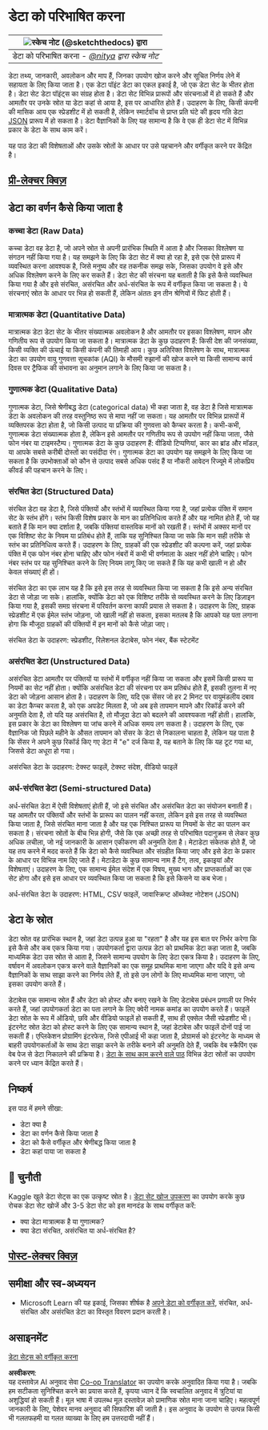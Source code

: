 <!--
CO_OP_TRANSLATOR_METADATA:
{
  "original_hash": "356d12cffc3125db133a2d27b827a745",
  "translation_date": "2025-08-24T21:34:48+00:00",
  "source_file": "1-Introduction/03-defining-data/README.md",
  "language_code": "hi"
}
-->
# डेटा को परिभाषित करना

|![ स्केच नोट [(@sketchthedocs)](https://sketchthedocs.dev) द्वारा ](../../sketchnotes/03-DefiningData.png)|
|:---:|
|डेटा को परिभाषित करना - _[@nitya](https://twitter.com/nitya) द्वारा स्केच नोट_ |

डेटा तथ्य, जानकारी, अवलोकन और माप हैं, जिनका उपयोग खोज करने और सूचित निर्णय लेने में सहायता के लिए किया जाता है। एक डेटा पॉइंट डेटा का एकल इकाई है, जो एक डेटा सेट के भीतर होता है। डेटा सेट डेटा पॉइंट्स का संग्रह होता है। डेटा सेट विभिन्न प्रारूपों और संरचनाओं में हो सकते हैं और आमतौर पर उनके स्रोत या डेटा कहां से आया है, इस पर आधारित होते हैं। उदाहरण के लिए, किसी कंपनी की मासिक आय एक स्प्रेडशीट में हो सकती है, लेकिन स्मार्टवॉच से प्राप्त प्रति घंटे की हृदय गति डेटा [JSON](https://stackoverflow.com/a/383699) प्रारूप में हो सकता है। डेटा वैज्ञानिकों के लिए यह सामान्य है कि वे एक ही डेटा सेट में विभिन्न प्रकार के डेटा के साथ काम करें। 

यह पाठ डेटा की विशेषताओं और उसके स्रोतों के आधार पर उसे पहचानने और वर्गीकृत करने पर केंद्रित है।

## [प्री-लेक्चर क्विज़](https://purple-hill-04aebfb03.1.azurestaticapps.net/quiz/4)

## डेटा का वर्णन कैसे किया जाता है

### कच्चा डेटा (Raw Data)
कच्चा डेटा वह डेटा है, जो अपने स्रोत से अपनी प्रारंभिक स्थिति में आता है और जिसका विश्लेषण या संगठन नहीं किया गया है। यह समझने के लिए कि डेटा सेट में क्या हो रहा है, इसे एक ऐसे प्रारूप में व्यवस्थित करना आवश्यक है, जिसे मनुष्य और वह तकनीक समझ सके, जिसका उपयोग वे इसे और अधिक विश्लेषण करने के लिए कर सकते हैं। डेटा सेट की संरचना यह बताती है कि इसे कैसे व्यवस्थित किया गया है और इसे संरचित, असंरचित और अर्ध-संरचित के रूप में वर्गीकृत किया जा सकता है। ये संरचनाएं स्रोत के आधार पर भिन्न हो सकती हैं, लेकिन अंततः इन तीन श्रेणियों में फिट होती हैं। 

### मात्रात्मक डेटा (Quantitative Data)
मात्रात्मक डेटा डेटा सेट के भीतर संख्यात्मक अवलोकन है और आमतौर पर इसका विश्लेषण, मापन और गणितीय रूप से उपयोग किया जा सकता है। मात्रात्मक डेटा के कुछ उदाहरण हैं: किसी देश की जनसंख्या, किसी व्यक्ति की ऊंचाई या किसी कंपनी की तिमाही आय। कुछ अतिरिक्त विश्लेषण के साथ, मात्रात्मक डेटा का उपयोग वायु गुणवत्ता सूचकांक (AQI) के मौसमी रुझानों की खोज करने या किसी सामान्य कार्य दिवस पर ट्रैफिक की संभावना का अनुमान लगाने के लिए किया जा सकता है।

### गुणात्मक डेटा (Qualitative Data)
गुणात्मक डेटा, जिसे श्रेणीबद्ध डेटा (categorical data) भी कहा जाता है, वह डेटा है जिसे मात्रात्मक डेटा के अवलोकन की तरह वस्तुनिष्ठ रूप से मापा नहीं जा सकता। यह आमतौर पर विभिन्न प्रारूपों में व्यक्तिपरक डेटा होता है, जो किसी उत्पाद या प्रक्रिया की गुणवत्ता को कैप्चर करता है। कभी-कभी, गुणात्मक डेटा संख्यात्मक होता है, लेकिन इसे आमतौर पर गणितीय रूप से उपयोग नहीं किया जाता, जैसे फोन नंबर या टाइमस्टैम्प। गुणात्मक डेटा के कुछ उदाहरण हैं: वीडियो टिप्पणियां, कार का ब्रांड और मॉडल, या आपके सबसे करीबी दोस्तों का पसंदीदा रंग। गुणात्मक डेटा का उपयोग यह समझने के लिए किया जा सकता है कि उपभोक्ताओं को कौन से उत्पाद सबसे अधिक पसंद हैं या नौकरी आवेदन रिज्यूमे में लोकप्रिय कीवर्ड की पहचान करने के लिए।

### संरचित डेटा (Structured Data)
संरचित डेटा वह डेटा है, जिसे पंक्तियों और स्तंभों में व्यवस्थित किया गया है, जहां प्रत्येक पंक्ति में समान सेट के स्तंभ होंगे। स्तंभ किसी विशेष प्रकार के मान का प्रतिनिधित्व करते हैं और यह नामित होते हैं, जो यह बताते हैं कि मान क्या दर्शाता है, जबकि पंक्तियां वास्तविक मानों को रखती हैं। स्तंभों में अक्सर मानों पर एक विशिष्ट सेट के नियम या प्रतिबंध होते हैं, ताकि यह सुनिश्चित किया जा सके कि मान सही तरीके से स्तंभ का प्रतिनिधित्व करते हैं। उदाहरण के लिए, ग्राहकों की एक स्प्रेडशीट की कल्पना करें, जहां प्रत्येक पंक्ति में एक फोन नंबर होना चाहिए और फोन नंबरों में कभी भी वर्णमाला के अक्षर नहीं होने चाहिए। फोन नंबर स्तंभ पर यह सुनिश्चित करने के लिए नियम लागू किए जा सकते हैं कि यह कभी खाली न हो और केवल संख्याएं ही हों। 

संरचित डेटा का एक लाभ यह है कि इसे इस तरह से व्यवस्थित किया जा सकता है कि इसे अन्य संरचित डेटा से जोड़ा जा सके। हालांकि, क्योंकि डेटा को एक विशिष्ट तरीके से व्यवस्थित करने के लिए डिज़ाइन किया गया है, इसकी समग्र संरचना में परिवर्तन करना काफी प्रयास ले सकता है। उदाहरण के लिए, ग्राहक स्प्रेडशीट में एक ईमेल स्तंभ जोड़ना, जो खाली नहीं हो सकता, इसका मतलब है कि आपको यह पता लगाना होगा कि मौजूदा ग्राहकों की पंक्तियों में इन मानों को कैसे जोड़ा जाए। 

संरचित डेटा के उदाहरण: स्प्रेडशीट, रिलेशनल डेटाबेस, फोन नंबर, बैंक स्टेटमेंट

### असंरचित डेटा (Unstructured Data)
असंरचित डेटा आमतौर पर पंक्तियों या स्तंभों में वर्गीकृत नहीं किया जा सकता और इसमें किसी प्रारूप या नियमों का सेट नहीं होता। क्योंकि असंरचित डेटा की संरचना पर कम प्रतिबंध होते हैं, इसकी तुलना में नए डेटा को जोड़ना आसान होता है। उदाहरण के लिए, यदि एक सेंसर जो हर 2 मिनट पर वायुमंडलीय दबाव का डेटा कैप्चर करता है, को एक अपडेट मिलता है, जो अब इसे तापमान मापने और रिकॉर्ड करने की अनुमति देता है, तो यदि यह असंरचित है, तो मौजूदा डेटा को बदलने की आवश्यकता नहीं होती। हालांकि, इस प्रकार के डेटा का विश्लेषण या जांच करने में अधिक समय लग सकता है। उदाहरण के लिए, एक वैज्ञानिक जो पिछले महीने के औसत तापमान को सेंसर के डेटा से निकालना चाहता है, लेकिन यह पाता है कि सेंसर ने अपने कुछ रिकॉर्ड किए गए डेटा में "e" दर्ज किया है, यह बताने के लिए कि यह टूट गया था, जिससे डेटा अधूरा हो गया। 

असंरचित डेटा के उदाहरण: टेक्स्ट फाइलें, टेक्स्ट संदेश, वीडियो फाइलें

### अर्ध-संरचित डेटा (Semi-structured Data)
अर्ध-संरचित डेटा में ऐसी विशेषताएं होती हैं, जो इसे संरचित और असंरचित डेटा का संयोजन बनाती हैं। यह आमतौर पर पंक्तियों और स्तंभों के प्रारूप का पालन नहीं करता, लेकिन इसे इस तरह से व्यवस्थित किया जाता है, जिसे संरचित माना जाता है और यह एक निश्चित प्रारूप या नियमों के सेट का पालन कर सकता है। संरचना स्रोतों के बीच भिन्न होगी, जैसे कि एक अच्छी तरह से परिभाषित पदानुक्रम से लेकर कुछ अधिक लचीला, जो नई जानकारी के आसान एकीकरण की अनुमति देता है। मेटाडेटा संकेतक होते हैं, जो यह तय करने में मदद करते हैं कि डेटा को कैसे व्यवस्थित और संग्रहीत किया जाए और इसे डेटा के प्रकार के आधार पर विभिन्न नाम दिए जाते हैं। मेटाडेटा के कुछ सामान्य नाम हैं टैग, तत्व, इकाइयां और विशेषताएं। उदाहरण के लिए, एक सामान्य ईमेल संदेश में एक विषय, मुख्य भाग और प्राप्तकर्ताओं का एक सेट होगा और इसे इस आधार पर व्यवस्थित किया जा सकता है कि इसे किसने या कब भेजा। 

अर्ध-संरचित डेटा के उदाहरण: HTML, CSV फाइलें, जावास्क्रिप्ट ऑब्जेक्ट नोटेशन (JSON)

## डेटा के स्रोत

डेटा स्रोत वह प्रारंभिक स्थान है, जहां डेटा उत्पन्न हुआ या "रहता" है और यह इस बात पर निर्भर करेगा कि इसे कैसे और कब एकत्र किया गया। उपयोगकर्ता द्वारा उत्पन्न डेटा को प्राथमिक डेटा कहा जाता है, जबकि माध्यमिक डेटा उस स्रोत से आता है, जिसने सामान्य उपयोग के लिए डेटा एकत्र किया है। उदाहरण के लिए, वर्षावन में अवलोकन एकत्र करने वाले वैज्ञानिकों का एक समूह प्राथमिक माना जाएगा और यदि वे इसे अन्य वैज्ञानिकों के साथ साझा करने का निर्णय लेते हैं, तो इसे उन लोगों के लिए माध्यमिक माना जाएगा, जो इसका उपयोग करते हैं। 

डेटाबेस एक सामान्य स्रोत हैं और डेटा को होस्ट और बनाए रखने के लिए डेटाबेस प्रबंधन प्रणाली पर निर्भर करते हैं, जहां उपयोगकर्ता डेटा का पता लगाने के लिए क्वेरी नामक कमांड का उपयोग करते हैं। फाइलें डेटा स्रोत के रूप में ऑडियो, छवि और वीडियो फाइलें हो सकती हैं, साथ ही एक्सेल जैसी स्प्रेडशीट भी। इंटरनेट स्रोत डेटा को होस्ट करने के लिए एक सामान्य स्थान है, जहां डेटाबेस और फाइलें दोनों पाई जा सकती हैं। एप्लिकेशन प्रोग्रामिंग इंटरफेस, जिसे एपीआई भी कहा जाता है, प्रोग्रामर्स को इंटरनेट के माध्यम से बाहरी उपयोगकर्ताओं के साथ डेटा साझा करने के तरीके बनाने की अनुमति देते हैं, जबकि वेब स्क्रैपिंग एक वेब पेज से डेटा निकालने की प्रक्रिया है। [डेटा के साथ काम करने वाले पाठ](../../../../../../../../../2-Working-With-Data) विभिन्न डेटा स्रोतों का उपयोग करने पर ध्यान केंद्रित करते हैं। 

## निष्कर्ष

इस पाठ में हमने सीखा:

- डेटा क्या है
- डेटा का वर्णन कैसे किया जाता है
- डेटा को कैसे वर्गीकृत और श्रेणीबद्ध किया जाता है
- डेटा कहां पाया जा सकता है

## 🚀 चुनौती

Kaggle खुले डेटा सेट्स का एक उत्कृष्ट स्रोत है। [डेटा सेट खोज उपकरण](https://www.kaggle.com/datasets) का उपयोग करके कुछ रोचक डेटा सेट खोजें और 3-5 डेटा सेट को इस मानदंड के साथ वर्गीकृत करें:

- क्या डेटा मात्रात्मक है या गुणात्मक?
- क्या डेटा संरचित, असंरचित या अर्ध-संरचित है?

## [पोस्ट-लेक्चर क्विज़](https://purple-hill-04aebfb03.1.azurestaticapps.net/quiz/5)

## समीक्षा और स्व-अध्ययन

- Microsoft Learn की यह इकाई, जिसका शीर्षक है [अपने डेटा को वर्गीकृत करें](https://docs.microsoft.com/en-us/learn/modules/choose-storage-approach-in-azure/2-classify-data), संरचित, अर्ध-संरचित और असंरचित डेटा का विस्तृत विवरण प्रदान करती है।

## असाइनमेंट

[डेटा सेट्स को वर्गीकृत करना](assignment.md)

**अस्वीकरण**:  
यह दस्तावेज़ AI अनुवाद सेवा [Co-op Translator](https://github.com/Azure/co-op-translator) का उपयोग करके अनुवादित किया गया है। जबकि हम सटीकता सुनिश्चित करने का प्रयास करते हैं, कृपया ध्यान दें कि स्वचालित अनुवाद में त्रुटियां या अशुद्धियां हो सकती हैं। मूल भाषा में उपलब्ध मूल दस्तावेज़ को प्रामाणिक स्रोत माना जाना चाहिए। महत्वपूर्ण जानकारी के लिए, पेशेवर मानव अनुवाद की सिफारिश की जाती है। इस अनुवाद के उपयोग से उत्पन्न किसी भी गलतफहमी या गलत व्याख्या के लिए हम उत्तरदायी नहीं हैं।